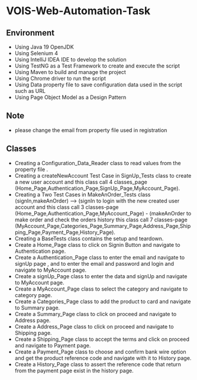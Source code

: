 # VOIS-Web-Automation-Task
 
## Environment
* Using Java 19 OpenJDK
* Using Selenium 4
* Using IntelliJ IDEA IDE to develop the solution
*	Using TestNG as a Test Framework to create and execute the script
*	Using Maven to build and manage the project
*	Using Chrome driver to run the script
*	Using Data property file to save configuration data used in the script such as URL
*	Using Page Object Model as a Design Pattern 

## Note
* please change the email from property file used in registration

## Classes 
* Creating a Configuration_Data_Reader class to read values from the property file .
* Creating a createNewAccount Test Case in SignUp_Tests class to create a new user account and this class call 4 classes_page (Home_Page,Authentication_Page,SignUp_Page,MyAccount_Page).
* Creating a Two Test Cases in MakeAnOrder_Tests class (signIn,makeAnOrder) --> (signIn to login with the new created user account and this class call 3 classes-page (Home_Page,Authentication_Page,MyAccount_Page) - (makeAnOrder to make order and check the orders history this class call 7 classes-page (MyAccount_Page,Categories_Page,Summary_Page,Address_Page,Shipping_Page,Payment_Page,History_Page).
* Creating a BaseTests class contains the setup and teardown. 
* Create a Home_Page class to click on Signin Button and navigate to Authentication page.
* Create a Authentication_Page class to enter the email and navigate to signUp page , and to enter the email and password and login and navigate to MyAccount page.
* Create a signUp_Page class to enter the data and signUp and navigate to MyAccount page.
* Create a MyAccount_Page class to select the category and navigate to category page.
* Create a Categories_Page class to add the product to card and navigate to Summary page.
* Create a Summary_Page class to click on proceed and navigate to Address page.
* Create a Address_Page class to click on proceed and navigate to Shipping page.
* Create a Shipping_Page class to accept the terms and click on proceed and navigate to Payment page.
* Create a Payment_Page class to choose and confirm bank wire option and get the product reference code and navigate with it to History page.
* Create a History_Page class to assert the reference code that return from the payment page exist in the history page.
